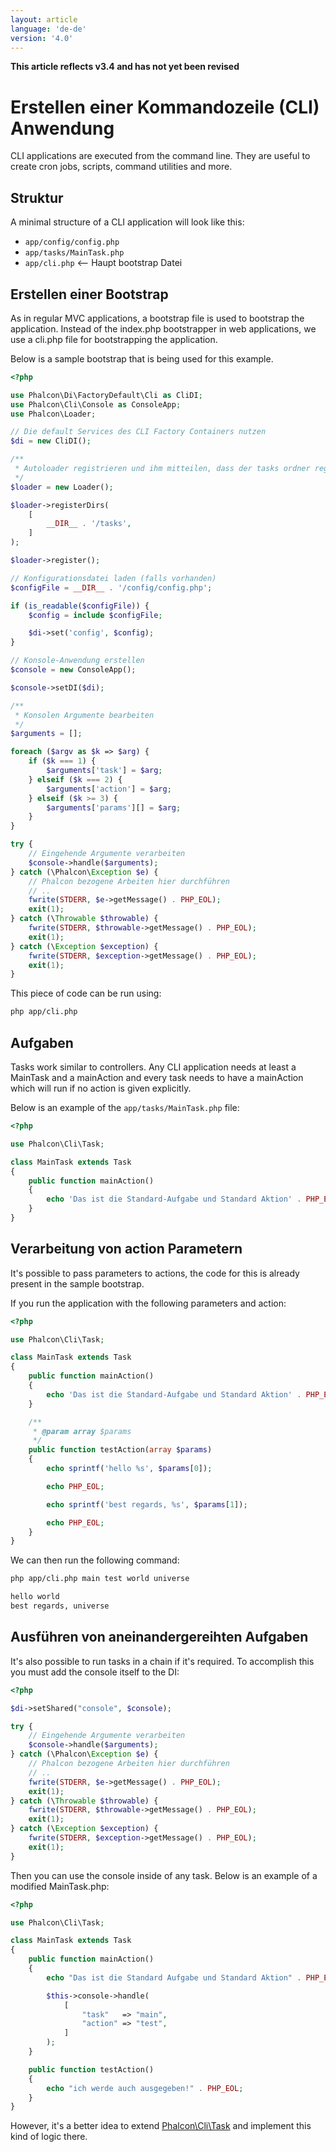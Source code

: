 ```yaml
---
layout: article
language: 'de-de'
version: '4.0'
---
```

**This article reflects v3.4 and has not yet been revised**

<a name='creating-cli-application'></a>

# Erstellen einer Kommandozeile (CLI) Anwendung

CLI applications are executed from the command line. They are useful to create cron jobs, scripts, command utilities and more.

<a name='structure'></a>

## Struktur

A minimal structure of a CLI application will look like this:

* `app/config/config.php`
* `app/tasks/MainTask.php`
* `app/cli.php` <-- Haupt bootstrap Datei

<a name='creating-bootstrap'></a>

## Erstellen einer Bootstrap

As in regular MVC applications, a bootstrap file is used to bootstrap the application. Instead of the index.php bootstrapper in web applications, we use a cli.php file for bootstrapping the application.

Below is a sample bootstrap that is being used for this example.

```php
<?php

use Phalcon\Di\FactoryDefault\Cli as CliDI;
use Phalcon\Cli\Console as ConsoleApp;
use Phalcon\Loader;

// Die default Services des CLI Factory Containers nutzen
$di = new CliDI();

/**
 * Autoloader registrieren und ihm mitteilen, dass der tasks ordner registriert werden soll
 */
$loader = new Loader();

$loader->registerDirs(
    [
        __DIR__ . '/tasks',
    ]
);

$loader->register();

// Konfigurationsdatei laden (falls vorhanden)
$configFile = __DIR__ . '/config/config.php';

if (is_readable($configFile)) {
    $config = include $configFile;

    $di->set('config', $config);
}

// Konsole-Anwendung erstellen
$console = new ConsoleApp();

$console->setDI($di);

/**
 * Konsolen Argumente bearbeiten
 */
$arguments = [];

foreach ($argv as $k => $arg) {
    if ($k === 1) {
        $arguments['task'] = $arg;
    } elseif ($k === 2) {
        $arguments['action'] = $arg;
    } elseif ($k >= 3) {
        $arguments['params'][] = $arg;
    }
}

try {
    // Eingehende Argumente verarbeiten
    $console->handle($arguments);
} catch (\Phalcon\Exception $e) {
    // Phalcon bezogene Arbeiten hier durchführen
    // ..
    fwrite(STDERR, $e->getMessage() . PHP_EOL);
    exit(1);
} catch (\Throwable $throwable) {
    fwrite(STDERR, $throwable->getMessage() . PHP_EOL);
    exit(1);
} catch (\Exception $exception) {
    fwrite(STDERR, $exception->getMessage() . PHP_EOL);
    exit(1);
}
```

This piece of code can be run using:

```bash
php app/cli.php
```

<a name='tasks'></a>

## Aufgaben

Tasks work similar to controllers. Any CLI application needs at least a MainTask and a mainAction and every task needs to have a mainAction which will run if no action is given explicitly.

Below is an example of the `app/tasks/MainTask.php` file:

```php
<?php

use Phalcon\Cli\Task;

class MainTask extends Task
{
    public function mainAction()
    {
        echo 'Das ist die Standard-Aufgabe und Standard Aktion' . PHP_EOL;
    }
}
```

<a name='processing-action-parameters'></a>

## Verarbeitung von action Parametern

It's possible to pass parameters to actions, the code for this is already present in the sample bootstrap.

If you run the application with the following parameters and action:

```php
<?php

use Phalcon\Cli\Task;

class MainTask extends Task
{
    public function mainAction()
    {
        echo 'Das ist die Standard-Aufgabe und Standard Aktion' . PHP_EOL;
    }

    /**
     * @param array $params
     */
    public function testAction(array $params)
    {
        echo sprintf('hello %s', $params[0]);

        echo PHP_EOL;

        echo sprintf('best regards, %s', $params[1]);

        echo PHP_EOL;
    }
}
```

We can then run the following command:

```bash
php app/cli.php main test world universe

hello world
best regards, universe
```

<a name='running-tasks-chain'></a>

## Ausführen von aneinandergereihten Aufgaben

It's also possible to run tasks in a chain if it's required. To accomplish this you must add the console itself to the DI:

```php
<?php

$di->setShared("console", $console);

try {
    // Eingehende Argumente verarbeiten
    $console->handle($arguments);
} catch (\Phalcon\Exception $e) {
    // Phalcon bezogene Arbeiten hier durchführen
    // ..
    fwrite(STDERR, $e->getMessage() . PHP_EOL);
    exit(1);
} catch (\Throwable $throwable) {
    fwrite(STDERR, $throwable->getMessage() . PHP_EOL);
    exit(1);
} catch (\Exception $exception) {
    fwrite(STDERR, $exception->getMessage() . PHP_EOL);
    exit(1);
}
```

Then you can use the console inside of any task. Below is an example of a modified MainTask.php:

```php
<?php

use Phalcon\Cli\Task;

class MainTask extends Task
{
    public function mainAction()
    {
        echo "Das ist die Standard Aufgabe und Standard Aktion" . PHP_EOL;

        $this->console->handle(
            [
                "task"   => "main",
                "action" => "test",
            ]
        );
    }

    public function testAction()
    {
        echo "ich werde auch ausgegeben!" . PHP_EOL;
    }
}
```

However, it's a better idea to extend [Phalcon\Cli\Task](api/Phalcon_Cli_Task) and implement this kind of logic there.